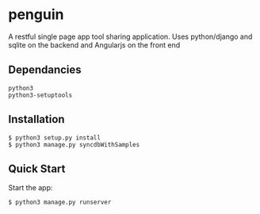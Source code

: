 penguin
=======

A restful single page app tool sharing application. Uses python/django and sqlite on the backend and Angularjs on the front end

## Dependancies

    python3
    python3-setuptools


## Installation

    $ python3 setup.py install
    $ python3 manage.py syncdbWithSamples
    
## Quick Start

 Start the app:

    $ python3 manage.py runserver
